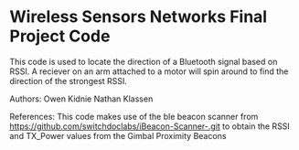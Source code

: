# Wireless Sensors Networks Final Project Code
This code is used to locate the direction of a Bluetooth signal based on RSSI.  A reciever on an arm attached to a motor will spin around to find the direction of the strongest RSSI.

Authors:
Owen Kidnie
Nathan Klassen

References:
This code makes use of the ble beacon scanner from https://github.com/switchdoclabs/iBeacon-Scanner-.git to obtain the RSSI and TX_Power values from the Gimbal Proximity Beacons
